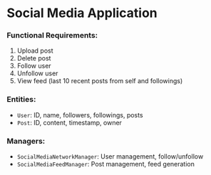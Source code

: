 # Social Media Application

### Functional Requirements:

1. Upload post
2. Delete post
3. Follow user
4. Unfollow user
5. View feed (last 10 recent posts from self and followings)

### Entities:

* `User`: ID, name, followers, followings, posts
* `Post`: ID, content, timestamp, owner

### Managers:

* `SocialMediaNetworkManager`: User management, follow/unfollow
* `SocialMediaFeedManager`: Post management, feed generation

